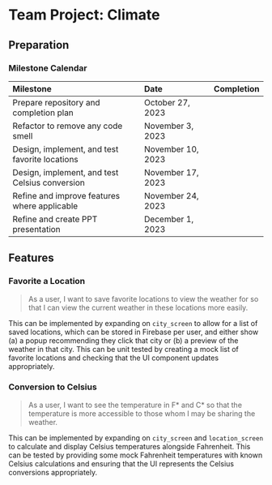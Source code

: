 # Team Project: Climate

## Preparation

### Milestone Calendar

| Milestone | Date | Completion |
|:----------|:-----|:-----------|
| Prepare repository and completion plan | October 27, 2023 | |
| Refactor to remove any code smell | November 3, 2023 | |
| Design, implement, and test favorite locations | November 10, 2023 | |
| Design, implement, and test Celsius conversion | November 17, 2023 | |
| Refine and improve features where applicable | November 24, 2023 | |
| Refine and create PPT presentation | December 1, 2023 | |

## Features

### Favorite a Location

> As a user, I want to save favorite locations to view the weather for so that I can view the current weather in these locations more easily.

This can be implemented by expanding on `city_screen` to allow for a list of saved locations, which can be stored in Firebase per user, and either show (a) a popup recommending they click that city or (b) a preview of the weather in that city. This can be unit tested by creating a mock list of favorite locations and checking that the UI component updates appropriately.

### Conversion to Celsius

> As a user, I want to see the temperature in F* and C* so that the temperature is more accessible to those whom I may be sharing the weather.

This can be implemented by expanding on `city_screen` and `location_screen` to calculate and display Celsius temperatures alongside Fahrenheit. This can be tested by providing some mock Fahrenheit temperatures with known Celsius calculations and ensuring that the UI represents the Celsius conversions appropriately.